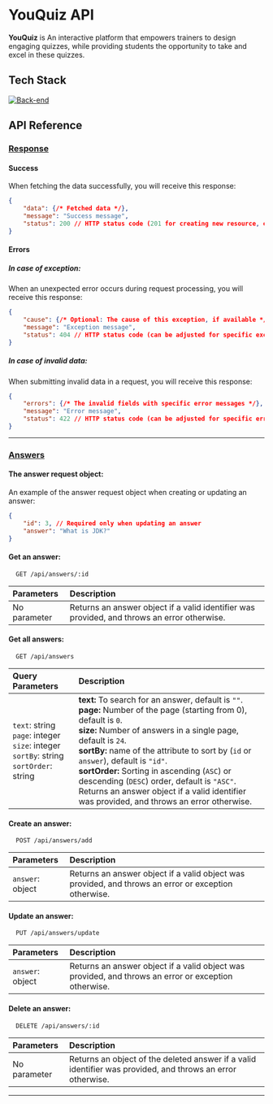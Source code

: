 # YouQuiz API
**YouQuiz** is An interactive platform that empowers trainers to design engaging quizzes, while providing students the opportunity to take and excel in these quizzes.

## Tech Stack

[![Back-end](https://skillicons.dev/icons?i=java,spring,hibernate,postgres,docker)](https://skillicons.dev)

## API Reference

### <ins>Response</ins>

#### Success

When fetching the data successfully, you will receive this response:
```json
{
    "data": {/* Fetched data */},
    "message": "Success message",
    "status": 200 // HTTP status code (201 for creating new resource, else 200)
}
```

#### Errors

##### In case of exception:
When an unexpected error occurs during request processing, you will receive this response:
```json
{
    "cause": {/* Optional: The cause of this exception, if available */},
    "message": "Exception message",
    "status": 404 // HTTP status code (can be adjusted for specific exceptions)
}
```

##### In case of invalid data:
When submitting invalid data in a request, you will receive this response:
```json
{
    "errors": {/* The invalid fields with specific error messages */},
    "message": "Error message",
    "status": 422 // HTTP status code (can be adjusted for specific errors)
}
```
---
### <ins>Answers</ins>

#### The answer request object:
An example of the answer request object when creating or updating an answer:
```json
{
    "id": 3, // Required only when updating an answer
    "answer": "What is JDK?"
}
```

#### Get an answer:
```http
  GET /api/answers/:id
```

| Parameters   | Description                                                                                 |
|:-------------|:--------------------------------------------------------------------------------------------|
| No parameter | Returns an answer object if a valid identifier was provided, and throws an error otherwise. |

#### Get all answers:
```http
  GET /api/answers
```

| Query Parameters                                                                                    | Description                                                                                                                                                                                                                                                                                                                                                                                                                                                                          |
|:----------------------------------------------------------------------------------------------------|:-------------------------------------------------------------------------------------------------------------------------------------------------------------------------------------------------------------------------------------------------------------------------------------------------------------------------------------------------------------------------------------------------------------------------------------------------------------------------------------|
| `text`: string<br/>`page`: integer<br/>`size`: integer<br/>`sortBy`: string<br/>`sortOrder`: string | **text:** To search for an answer, default is `""`.<br/>**page:** Number of the page (starting from 0), default is `0`.<br/>**size:** Number of answers in a single page, default is `24`.<br/>**sortBy:** name of the attribute to sort by (`id` or `answer`), default is `"id"`.<br/>**sortOrder:** Sorting in ascending (`ASC`) or descending (`DESC`) order, default is `"ASC"`.<br/>Returns an answer object if a valid identifier was provided, and throws an error otherwise. |

#### Create an answer:
```http
  POST /api/answers/add
```

| Parameters       | Description                                                                                          |
|:-----------------|:-----------------------------------------------------------------------------------------------------|
| `answer`: object | Returns an answer object if a valid object was provided, and throws an error or exception otherwise. |

#### Update an answer:
```http
  PUT /api/answers/update
```

| Parameters       | Description                                                                                          |
|:-----------------|:-----------------------------------------------------------------------------------------------------|
| `answer`: object | Returns an answer object if a valid object was provided, and throws an error or exception otherwise. |

#### Delete an answer:
```http
  DELETE /api/answers/:id
```

| Parameters   | Description                                                                                                |
|:-------------|:-----------------------------------------------------------------------------------------------------------|
| No parameter | Returns an object of the deleted answer if a valid identifier was provided, and throws an error otherwise. |
---


